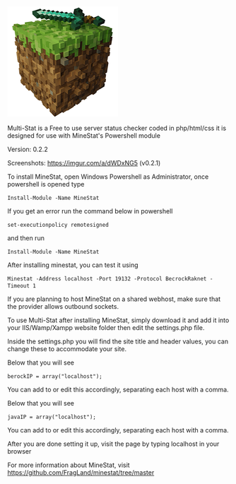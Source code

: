 ![Multi-Stat](https://github.com/Deadlineem/Multi-Stat/blob/398fce629c8af449be984356972f8f8273581dc0/images/logo.png)

Multi-Stat is a Free to use server status checker coded in php/html/css
it is designed for use with MineStat's Powershell module

Version: 0.2.2

Screenshots: https://imgur.com/a/dWDxNG5 (v0.2.1)

To install MineStat, open Windows Powershell as Administrator, once powershell is opened type 

    Install-Module -Name MineStat

If you get an error run the command below in powershell

    set-executionpolicy remotesigned
    
and then run 

    Install-Module -Name MineStat

After installing minestat, you can test it using 

    Minestat -Address localhost -Port 19132 -Protocol BecrockRaknet -Timeout 1

If you are planning to host MineStat on a shared webhost, make sure 
that the provider allows outbound sockets.		     


To use Multi-Stat after installing MineStat, simply download it and
add it into your IIS/Wamp/Xampp website folder then edit the 
settings.php file.

Inside the settings.php you will find the site title and header
values, you can change these to accommodate your site.

Below that you will see 

    berockIP = array("localhost");
    
You can add to or edit this accordingly, separating each
host with a comma.

Below that you will see 

    javaIP = array("localhost");
    
You can add to or edit this accordingly, separating each
host with a comma.

After you are done setting it up, visit the page by typing
localhost in your browser


For more information about MineStat, visit https://github.com/FragLand/minestat/tree/master
